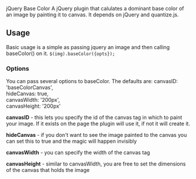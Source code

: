 jQuery Base Color
A jQuery plugin that calulates a dominant base color of an image by painting it to canvas. It depends on jQuery and quantize.js.

## Usage
Basic usage is a simple as passing jquery an image and then calling baseColor() on it.
```$(img).baseColor({opts});```

### Options
You can pass several options to baseColor. The defaults are:
canvasID: 'baseColorCanvas',  
hideCanvas: true,  
canvasWidth: '200px',  
canvasHeight: '200px'  

**canvasID** - this lets you specify the id of the canvas tag in which to paint your image. If it exists on the page the plugin will use it, if not it will create it.

**hideCanvas** - if you don't want to see the image painted to the canvas you can set this to true and the magic will happen invisibly 

**canvasWidth** - you can specify the width of the canvas tag

**canvasHeight** - similar to canvasWidth, you are free to set the dimensions of the canvas that holds the image